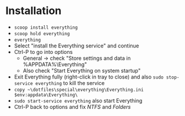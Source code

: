 # Installation

* `scoop install everything`
* `scoop hold everything`
* `everything`
* Select "install the Everything service" and continue
* Ctrl-P to go into options
  * General -> check "Store settings and data in %APPDATA%\Everything"
  * Also check "Start Everything on system startup"
* Exit Everything fully (right-click in tray to close) and also `sudo stop-service everything` to kill the service
* `copy ~\dotfiles\special\everything\Everything.ini $env:appdata\Everything\`
* `sudo start-service everything` also start Everything
* Ctrl-P back to options and fix _NTFS_ and _Folders_
